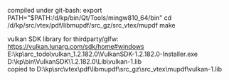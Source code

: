 compiled under git-bash:
    export PATH="$PATH:/d/kp/bin/Qt/Tools/mingw810_64/bin"
    cd /d/kp/src/vtex/pdf/libmupdf/src_gz/src_vtex/mupdf
    make

vulkan SDK library for thirdparty/glfw:
        https://vulkan.lunarg.com/sdk/home#windows 
        E:\kp\arc_todo\vulkan_1.2.182.0\VulkanSDK-1.2.182.0-Installer.exe
        D:\kp\bin\VulkanSDK\1.2.182.0\Lib\vulkan-1.lib  
    copied to
        D:\kp\src\vtex\pdf\libmupdf\src_gz\src_vtex\mupdf\vulkan-1.lib
